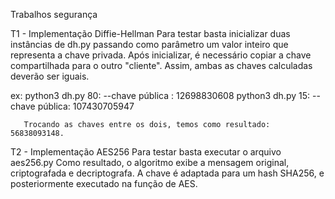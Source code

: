  Trabalhos segurança


T1 - Implementação Diffie-Hellman
   Para testar basta inicializar duas instâncias de dh.py passando como parâmetro um valor inteiro que representa a chave privada.
   Após inicializar, é necessário copiar a chave compartilhada para o outro "cliente". Assim, ambas as chaves calculadas deverão ser iguais.
   
   
   ex: python3 dh.py 80:
       	       --chave pública : 12698830608 
       python3 dh.py 15:
       	       --chave pública: 107430705947


       Trocando as chaves entre os dois, temos como resultado: 56838093148.
       
 T2 - Implementação AES256
 	Para testar basta executar o arquivo aes256.py
 	Como resultado, o algoritmo exibe a mensagem original, criptografada e decriptografa.
 	A chave é adaptada para um hash SHA256, e posteriormente executado na função de AES.